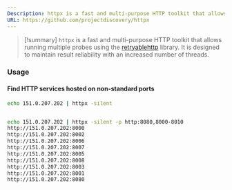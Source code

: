 ```yaml
---
Description: httpx is a fast and multi-purpose HTTP toolkit that allows running multiple probes using the retryablehttp library.
URL: https://github.com/projectdiscovery/httpx
---
```


>[!summary] 
`httpx` is a fast and multi-purpose HTTP toolkit that allows running multiple probes using the [retryablehttp](https://github.com/projectdiscovery/retryablehttp-go) library. It is designed to maintain result reliability with an increased number of threads.

### Usage

#### Find HTTP services hosted on non-standard ports

```bash
echo 151.0.207.202 | httpx -silent


echo 151.0.207.202 | httpx -silent -p http:8080,8000-8010
http://151.0.207.202:8000
http://151.0.207.202:8002
http://151.0.207.202:8006
http://151.0.207.202:8007
http://151.0.207.202:8005
http://151.0.207.202:8008
http://151.0.207.202:8003
http://151.0.207.202:8001
http://151.0.207.202:8080
```
